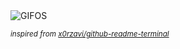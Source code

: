 <div align="justify">
<picture>
    <source media="(prefers-color-scheme: dark)" srcset="https://i.ibb.co/2g66BjX/output-gif.gif">
    <source media="(prefers-color-scheme: light)" srcset="https://i.ibb.co/2g66BjX/output-gif.gif">
    <img alt="GIFOS" src="https://i.ibb.co/2g66BjX/output-gif.gif">
</picture>

<sub><i>inspired from [x0rzavi/github-readme-terminal](https://github.com/x0rzavi/github-readme-terminal)</i></sub>

</div>

<!-- Image deletion URL: https://ibb.co/18nnx9H/0f5d8daffc7f41bc28b8b66a60eafe8f -->